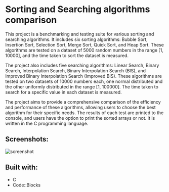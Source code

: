 # Sorting and Searching algorithms comparison
This project is a benchmarking and testing suite for various sorting and searching algorithms. 
It includes six sorting algorithms: Bubble Sort, Insertion Sort, Selection Sort, Merge Sort, Quick Sort, 
and Heap Sort. These algorithms are tested on a dataset of 5000 random numbers in the range [1, 10000], 
and the time taken to sort the dataset is measured.

The project also includes five searching algorithms: Linear Search, Binary Search, Interpolation Search, 
Binary Interpolation Search (BIS), and Improved Binary Interpolation Search (Improved BIS). These algorithms 
are tested on two datasets of 10000 numbers each, one normal distributed and the other uniformly distributed 
in the range [1, 100000]. The time taken to search for a specific value in each dataset is measured.

The project aims to provide a comprehensive comparison of the efficiency and performance of these algorithms, 
allowing users to choose the best algorithm for their specific needs. The results of each test are printed to 
the console, and users have the option to print the sorted arrays or not. It is written in the C programming
language.

## Screenshots:
![screenshot](https://user-images.githubusercontent.com/111454100/226714352-0beae1b6-d0b6-4aba-81c7-bb6f1f82f07a.png)

## Built with:
* C
* Code::Blocks
